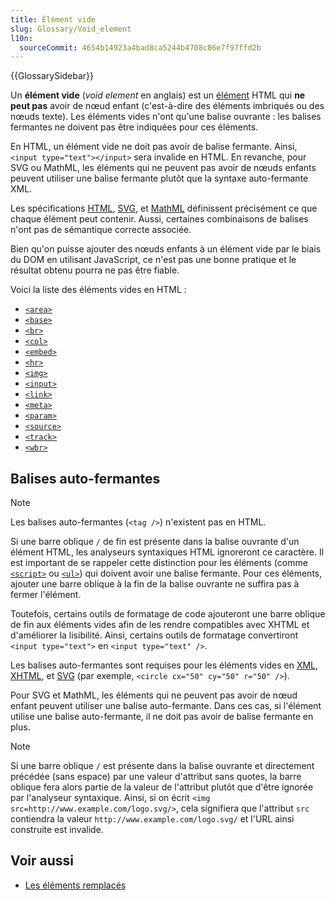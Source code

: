 ```yaml
---
title: Élément vide
slug: Glossary/Void_element
l10n:
  sourceCommit: 4654b14923a4bad8ca5244b4708c86e7f97ffd2b
---
```


{{GlossarySidebar}}

Un **élément vide** (<i lang="en">void element</i> en anglais) est un [élément](/fr/docs/Glossary/Element) HTML qui **ne peut pas** avoir de nœud enfant (c'est-à-dire des éléments imbriqués ou des nœuds texte). Les éléments vides n'ont qu'une balise ouvrante&nbsp;: les balises fermantes ne doivent pas être indiquées pour ces éléments.

En HTML, un élément vide ne doit pas avoir de balise fermante. Ainsi, `<input type="text"></input>` sera invalide en HTML. En revanche, pour SVG ou MathML, les éléments qui ne peuvent pas avoir de nœuds enfants peuvent utiliser une balise fermante plutôt que la syntaxe auto-fermante XML.

Les spécifications [HTML](https://html.spec.whatwg.org/multipage/), [SVG](https://www.w3.org/TR/SVG2/), et [MathML](https://www.w3.org/TR/MathML3/) définissent précisément ce que chaque élément peut contenir. Aussi, certaines combinaisons de balises n'ont pas de sémantique correcte associée.

Bien qu'on puisse ajouter des nœuds enfants à un élément vide par le biais du DOM en utilisant JavaScript, ce n'est pas une bonne pratique et le résultat obtenu pourra ne pas être fiable.

Voici la liste des éléments vides en HTML&nbsp;:

- [`<area>`](/fr/docs/Web/HTML/Element/area)
- [`<base>`](/fr/docs/Web/HTML/Element/base)
- [`<br>`](/fr/docs/Web/HTML/Element/br)
- [`<col>`](/fr/docs/Web/HTML/Element/col)
- [`<embed>`](/fr/docs/Web/HTML/Element/embed)
- [`<hr>`](/fr/docs/Web/HTML/Element/hr)
- [`<img>`](/fr/docs/Web/HTML/Element/img)
- [`<input>`](/fr/docs/Web/HTML/Element/input)
- [`<link>`](/fr/docs/Web/HTML/Element/link)
- [`<meta>`](/fr/docs/Web/HTML/Element/meta)
- [`<param>`](/fr/docs/Web/HTML/Element/param)
- [`<source>`](/fr/docs/Web/HTML/Element/source)
- [`<track>`](/fr/docs/Web/HTML/Element/track)
- [`<wbr>`](/fr/docs/Web/HTML/Element/wbr)

## Balises auto-fermantes

> [!NOTE]
> Les balises auto-fermantes (`<tag />`) n'existent pas en HTML.

Si une barre oblique `/` de fin est présente dans la balise ouvrante d'un élément HTML, les analyseurs syntaxiques HTML ignoreront ce caractère. Il est important de se rappeler cette distinction pour les éléments (comme [`<script>`](/fr/docs/Web/HTML/Element/script) ou [`<ul>`](/fr/docs/Web/HTML/Element/ul)) qui doivent avoir une balise fermante. Pour ces éléments, ajouter une barre oblique à la fin de la balise ouvrante ne suffira pas à fermer l'élément.

Toutefois, certains outils de formatage de code ajouteront une barre oblique de fin aux éléments vides afin de les rendre compatibles avec XHTML et d'améliorer la lisibilité. Ainsi, certains outils de formatage convertiront `<input type="text">` en `<input type="text" />`.

Les balises auto-fermantes sont requises pour les éléments vides en [XML](/fr/docs/Glossary/XML), [XHTML](/fr/docs/Glossary/XHTML), et [SVG](/fr/docs/Glossary/SVG) (par exemple, `<circle cx="50" cy="50" r="50" />`).

Pour SVG et MathML, les éléments qui ne peuvent pas avoir de nœud enfant peuvent utiliser une balise auto-fermante. Dans ces cas, si l'élément utilise une balise auto-fermante, il ne doit pas avoir de balise fermante en plus.

> [!NOTE]
> Si une barre oblique `/` est présente dans la balise ouvrante et directement précédée (sans espace) par une valeur d'attribut sans quotes, la barre oblique fera alors partie de la valeur de l'attribut plutôt que d'être ignorée par l'analyseur syntaxique. Ainsi, si on écrit `<img src=http://www.example.com/logo.svg/>`, cela signifiera que l'attribut `src` contiendra la valeur `http://www.example.com/logo.svg/` et l'URL ainsi construite est invalide.

## Voir aussi

- [Les éléments remplacés](/fr/docs/Web/CSS/Replaced_element)

